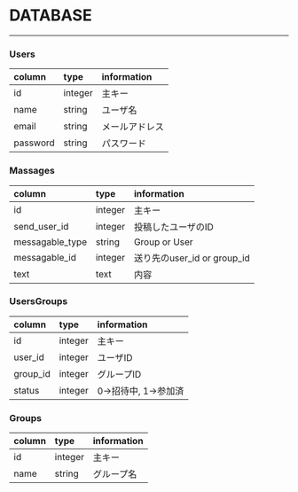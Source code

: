 # DATABASE

---

### Users
| column   | type | information     |
|:---------|:-----|:----------------|
| id       | integer | 主キー        |
| name     | string  | ユーザ名       |
| email    | string  | メールアドレス  |
| password | string  | パスワード     |


### Massages
| column          | type    | information                |
|:----------------|:--------|:---------------------------|
| id              | integer | 主キー                      |
| send_user_id    | integer | 投稿したユーザのID            |
| messagable_type | string  | Group or User              |
| messagable_id   | integer | 送り先のuser_id or group_id |
| text            | text    | 内容                        |

### UsersGroups
| column   | type    | information        |
|:---------|:--------|:-------------------|
| id       | integer | 主キー              |
| user_id  | integer | ユーザID            |
| group_id | integer | グループID          |
| status   | integer | 0->招待中, 1->参加済 |

### Groups
| column | type    | information |
|:-------|:--------|:------------|
| id     | integer | 主キー       |
| name   | string  | グループ名    |